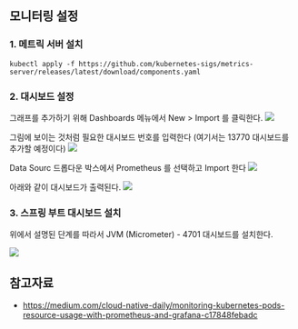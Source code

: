 
## 모니터링 설정 ##

### 1. 메트릭 서버 설치 ###
```
kubectl apply -f https://github.com/kubernetes-sigs/metrics-server/releases/latest/download/components.yaml
```

### 2. 대시보드 설정 ###

그래프를 추가하기 위해 Dashboards 메뉴에서 New > Import 를 클릭한다.
![](https://github.com/gnosia93/eks-grv-mig/blob/main/tutorial/images/grafana-dash-1.png)

그림에 보이는 것처럼 필요한 대시보드 번호를 입력한다 (여기서는 13770 대시보드를 추가할 예정이다)
![](https://github.com/gnosia93/eks-grv-mig/blob/main/tutorial/images/grafana-dash-2.png)

Data Sourc 드롭다운 박스에서 Prometheus 를 선택하고 Import 한다 
![](https://github.com/gnosia93/eks-grv-mig/blob/main/tutorial/images/grafana-dash-3.png)

아래와 같이 대시보드가 출력된다. 
![](https://github.com/gnosia93/eks-grv-mig/blob/main/tutorial/images/grafana-dash-4.png)



### 3. 스프링 부트 대시보드 설치 ###

위에서 설명된 단계를 따라서 JVM (Micrometer) - 4701 대시보드를 설치한다. 

![](https://github.com/gnosia93/eks-grv-mig/blob/main/tutorial/images/grafana-dash-5.png)


## 참고자료 ##

* https://medium.com/cloud-native-daily/monitoring-kubernetes-pods-resource-usage-with-prometheus-and-grafana-c17848febadc
